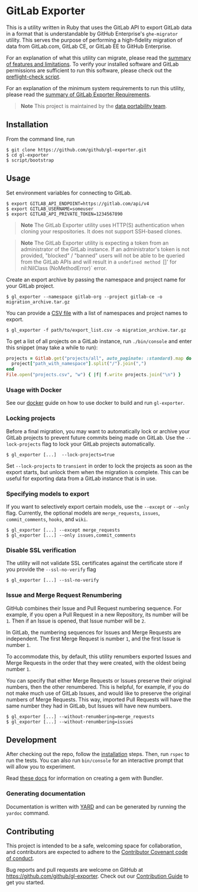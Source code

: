 # GitLab Exporter

This is a utility written in Ruby that uses the GitLab API to export GitLab data in a format that is understandable by GitHub Enterprise's `ghe-migrator` utility. This serves the purpose of performing a high-fidelity migration of data from GitLab.com, GitLab CE, or GitLab EE to GitHub Enterprise.

For an explanation of what this utility can migrate, please read the [summary of features and limitations](docs/Features.md). To verify your installed software and GitLab permissions are sufficient to run this software, please check out the [preflight-check script](preflight-scripts/).

For an explanation of the minimum system requirements to run this utility, please read the [summary of GitLab Exporter Requirements](docs/Requirements.md).

> **Note** 
> This project is maintained by the [data portability team](https://github.com/github/data-portability).

## Installation

From the command line, run

    $ git clone https://github.com/github/gl-exporter.git
    $ cd gl-exporter
    $ script/bootstrap

## Usage

Set environment variables for connecting to GitLab.

    $ export GITLAB_API_ENDPOINT=https://gitlab.com/api/v4
    $ export GITLAB_USERNAME=someuser
    $ export GITLAB_API_PRIVATE_TOKEN=1234567890

> **Note** 
> The GitLab Exporter utility uses HTTP(S) authentication when cloning your respositories. It does not support SSH-based clones.

> **Note** 
> The GitLab Exporter utility is expecting a token from an administrator of the GitLab instance. If an administrator's token is not provided, "blocked" / "banned" users will not be able to be queried from the GitLab APIs and will result in a `undefined method `[]' for nil:NilClass (NoMethodError)` error.

Create an export archive by passing the namespace and project name for your GitLab project.

    $ gl_exporter --namespace gitlab-org --project gitlab-ce -o migration_archive.tar.gz

You can provide a [CSV file](./spec/fixtures/export_list.csv) with a list of namespaces and project names to export.

    $ gl_exporter -f path/to/export_list.csv -o migration_archive.tar.gz

To get a list of all projects on a GitLab instance, run `./bin/console` and enter this snippet (may take a while to run):

```ruby
projects = Gitlab.get("projects/all", auto_paginate: :standard).map do |project|
  project["path_with_namespace"].split("/").join(",")
end
File.open("projects.csv", "w") { |f| f.write projects.join("\n") }
```

### Usage with Docker

See our [docker](docs/Docker.md) guide on how to use docker to build and run `gl-exporter`.

### Locking projects

Before a final migration, you may want to automatically lock or archive your GitLab projects to prevent future commits being made on GitLab. Use the `--lock-projects` flag to lock your GitLab projects automatically.

    $ gl_exporter [...]  --lock-projects=true

Set `--lock-projects` to `transient` in order to lock the projects as soon as the export starts, but unlock them when the migration is complete. This can be useful for exporting data from a GitLab instance that is in use.

### Specifying models to export

If you want to selectively export certain models, use the `--except` or `--only` flag. Currently, the optional models are `merge_requests`, `issues`, `commit_comments`, `hooks`, and `wiki`.

    $ gl_exporter [...] --except merge_requests
    $ gl_exporter [...] --only issues,commit_comments

### Disable SSL verification

The utility will not validate SSL certificates against the certificate store if you provide the `--ssl-no-verify` flag

    $ gl_exporter [...] --ssl-no-verify

### Issue and Merge Request Renumbering

GitHub combines their Issue and Pull Request numbering sequence. For example, if you open a Pull Request in a new Repository, its number will be `1`. Then if an Issue is opened, that Issue number will be `2`.

In GitLab, the numbering sequences for Issues and Merge Requests are independent. The first Merge Request is number `1`, and the first Issue is number `1`.

To accommodate this, by default, this utility renumbers exported Issues and Merge Requests in the order that they were created, with the oldest being number `1`.

You can specify that either Merge Requests or Issues preserve their original numbers, then the other renumbered. This is helpful, for example, if you do not make much use of GitLab Issues, and would like to preserve the original numbers of Merge Requests. This way, imported Pull Requests will have the same number they had in GitLab, but Issues will have new numbers.

    $ gl_exporter [...] --without-renumbering=merge_requests
    $ gl_exporter [...] --without-renumbering=issues

## Development

After checking out the repo, follow the [installation](#installation) steps. Then, run `rspec` to run the tests. You can also run `bin/console` for an interactive prompt that will allow you to experiment.

Read [these docs](https://bundler.io/guides/creating_gem.html) for information on creating a gem with Bundler.

### Generating documentation

Documentation is written with [YARD](http://yardoc.org/) and can be generated by running the `yardoc` command.

## Contributing

This project is intended to be a safe, welcoming space for collaboration, and contributors are expected to adhere to the [Contributor Covenant code of conduct](CODE_OF_CONDUCT.md).

Bug reports and pull requests are welcome on GitHub at https://github.com/github/gl-exporter. Check out our [Contribution Guide](CONTRIBUTING.md) to get you started.  
